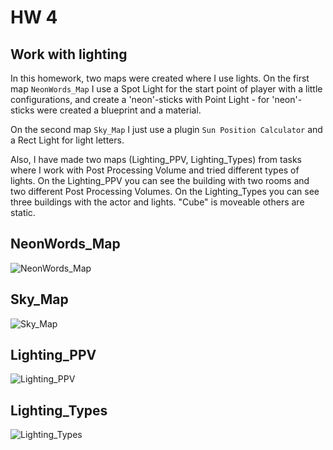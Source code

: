 # HW 4

## Work with lighting

In this homework, two maps were created where I use lights. On the first map `NeonWords_Map` I use a Spot Light for the start point of player with a little configurations, and create a 'neon'-sticks with Point Light - for 'neon'-sticks were created a blueprint and a material.

On the second map `Sky_Map` I just use a plugin `Sun Position Calculator` and a Rect Light for light letters.

Also, I have made two maps (Lighting_PPV, Lighting_Types) from tasks where I work with Post Processing Volume and tried different types of lights.
On the Lighting_PPV you can see the building with two rooms and two different Post Processing Volumes.
On the Lighting_Types you can see three buildings with the actor and lights. "Cube" is moveable others are static.

## NeonWords_Map
![NeonWords_Map](https://user-images.githubusercontent.com/34779566/174812697-adf2a0dd-8fe0-4ee4-ba04-0bd8aacb2e15.gif)

## Sky_Map
![Sky_Map](https://user-images.githubusercontent.com/34779566/174813385-1a8d4dca-f2dd-4416-a592-4dcca41caf24.gif)

## Lighting_PPV
![Lighting_PPV](https://github.com/OBess/UE_Learning/blob/main/resources/HW_4/1.gif)

## Lighting_Types
![Lighting_Types](https://github.com/OBess/UE_Learning/blob/main/resources/HW_4/2.gif)
